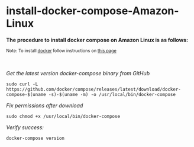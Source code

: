 # install-docker-compose-Amazon-Linux
**The procedure to install docker compose on Amazon Linux is as follows:**

<sub>Note: To install [docker](https://github.com/saiunes/install-docker-Amazon-Linux/) follow instructions on [this page](https://github.com/saiunes/install-docker-Amazon-Linux/)</sub> 

<br/>

*Get the latest version docker-compose binary from GitHub*

```
sudo curl -L https://github.com/docker/compose/releases/latest/download/docker-compose-$(uname -s)-$(uname -m) -o /usr/local/bin/docker-compose
```

*Fix permissions after download*
```
sudo chmod +x /usr/local/bin/docker-compose
```

*Verify success:*

```
docker-compose version
```
